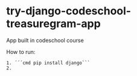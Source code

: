 # try-django-codeschool-treasuregram-app
App built in codeschool course

How to run:

    1. ´´´cmd pip install django```
    2. 
